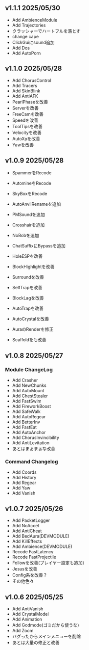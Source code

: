 ## v1.1.1 2025/05/30
- Add AmbienceModule
- Add Trajectories
- クラッシャーでハートフルを落とす
- change cape
- ClickGuiにsound追加
- Add Dos
- Add AutoPorn

## v1.1.0 2025/05/28
- Add ChorusControl
- Add Tracers
- Add SkinBlink
- Add AntiAFK
- PearlPhaseを改善
- Serverを改善
- FreeCamを改善
- Speedを改善
- ToolTipsを改善
- Velocityを改善
- AutoXpを改善
- Yawを改善

## v1.0.9 2025/05/28
- SpammerをRecode
- AutomineをRecode
- SkyBoxをRecode

- AutoAnvilRenameを追加
- PMSoundを追加
- Crosshairを追加
- NoBobを追加
- ChatSuffixにBypassを追加

- HoleESPを改善
- BlockHighlightを改善
- Surroundを改善
- SelfTrapを改善
- BlockLagを改善
- AutoTrapを改善
- AutoCrystalを改善
- AuraのRenderを修正
- Scaffoldをも改善


## v1.0.8 2025/05/27
### Module ChangeLog
- Add Crasher
- Add NewChunks
- Add AutoMount
- Add ChestStealer
- Add FastSwim
- Add FireworkBoost
- Add SafeWalk
- Add AutoRegear
- Add BetterInv
- Add FastEat
- Add AutoAnchor
- Add ChorusInvincibility
- Add AntiLevitation
- あとはまぁまぁな改善
### Command Changelog
- Add Coords
- Add History
- Add Regear
- Add Yaw
- Add Vanish

## v1.0.7 2025/05/26
- Add PacketLogger
- Add NoAccel
- Add AntiCheat
- Add BedAura(DEVMODULE)
- Add KillEffects
- Add Ambience(DEVMODULE)
- Recode FastLatency
- Recode FastProjectile
- Followを改善(プレイヤー設定も追加）
- Jesusを改善
- Config系を改善？
- その他色々

## v1.0.6 2025/05/25
- Add AntiVanish
- Add CrystalModel
- Add Animation
- Add Godmode(ゴミだから使うな)
- Add Zoom
- バグったからメインメニューを削除
- あとは大量の修正と改善
